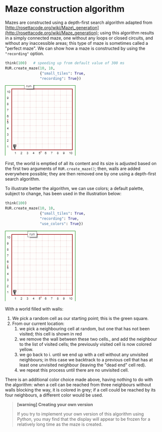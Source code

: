 # Maze construction algorithm

Mazes are constructed using a depth-first search algorithm adapted from [http://rosettacode.org/wiki/Maze\_generation](http://rosettacode.org/wiki/Maze_generation); using this algorithm results in a simply connected maze, one without any loops or closed circuits, and without any inaccessible areas; this type of maze is sometimes called a "perfect maze".  We can show how a maze is constructed by using the `"recording"` option.

```py
think(100)   # speeding up from default value of 300 ms
RUR.create_maze(10, 10,
                {"small_tiles": True,
                "recording": True})
```

![](/assets/maze_anim1.gif)

First, the world is emptied of all its content and its size is adjusted based on the first two arguments of `RUR.create_maze()`; then, walls are added everywhere possible; they are then removed one by one using a depth-first search algorithm.

To illustrate better the algorithm, we can use colors; a default palette, subject to change, has been used in the illustration below:

```py
think(100)
RUR.create_maze(10, 10,
                {"small_tiles": True,
                "recording": True,
                "use_colors": True})
```

![](/assets/maze_anim2.gif)

With a world filled with walls:

1. We pick a random cell as our starting point; this is the green square.
2. From our current location:
   1. we pick a neighbouring cell at random, but one that has not been visited; this cell is shown in red
   2. we remove the wall between these two cells., and add the neighbour to the list of visited cells; the previously visited cell is now colored yellow.
   3. we go back to i. until we end up with a cell without any unvisited neighbours; in this case we backtrack to a previous cell that has at least one unvisited neighbour \(leaving the "dead end" cell red\).
   4. we repeat this process until there are no unvisited cell.

There is an additional color choice made above, having nothing to do with the algorithm: when a cell can be reached from three neighbours without walls blocking the way, it is colored in grey; if a cell could be reached by its four neighbours, a different color would be used.

> **\[warning\] Creating your own version**
>
> If you try to implement your own version of this algorithm using Python, you may find that the display will appear to be frozen for a relatively long time as the maze is created.